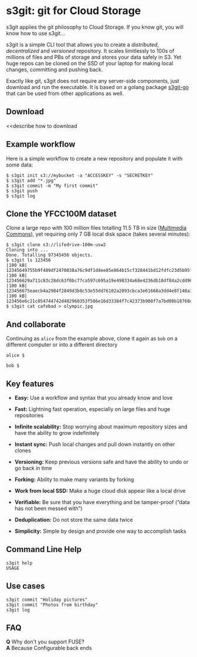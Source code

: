 s3git: git for Cloud Storage
============================

s3git applies the git philosophy to Cloud Storage. If you know git, you will know how to use s3git...

s3git is a simple CLI tool that allows you to create a *distributed*, *decentralized* and *versioned* repository. It scales limitlessly to 100s of millions of files and PBs of storage and stores your data safely in S3. Yet huge repos can be cloned on the SSD of your laptop for making local changes, committing and pushing back.

Exactly like git, s3git does not require any server-side components, just download and run the executable. It is based on a golang package [s3git-go](s3git-go) that can be used from other applications as well.

Download
--------
<<describe how to download

Example workflow
---------------

Here is a simple workflow to create a new repository and populate it with some data:
```
$ s3git init s3://mybucket -a "ACCESSKEY" -s "SECRETKEY"
$ s3git add "*.jpg"
$ s3git commit -m "My first commit"
$ s3git push
$ s3git log
```

Clone the YFCC100M dataset
--------------------------

Clone a large repo with 100 million files totalling 11.5 TB in size ([Multimedia Commons](http://aws.amazon.com/public-data-sets/multimedia-commons/)), yet requiring only 7 GB local disk space (takes several minutes):

```
$ s3git clone s3://lifedrive-100m-usw2
Cloning into ...
Done. Totalling 97345456 objects.
$ s3git ls 123456
|100 kB| 12345649755b9f489df2470838a76c9df1d4ee85e864b15cf328441bd12fdfc23d5b95f8abffb9406f4cdf05306b082d3773f0f05090766272e2e8c8b8df5997
|100 kB| 123456629a711c83c28dc63f0bc77ca597c695a19e498334a68e4236db18df84a2cdd964180ab2fcf04cbacd0f26eb345e09e6f9c6957a8fb069d558cadf287e
|100 kB| 123456675eaecb4a2984f2849d3b8c53e55dd76102a2093cbca3e61668a3dd4e8f148a32c41235ab01e70003d4262ead484d9158803a1f8d74e6acad37a7a296
|100 kB| 123456e6c21c054744742d482960353f586e16d33384f7c42373b908f7a7bd08b18768d429e01a0070fadc2c037ef83eef27453fc96d1625e704dd62931be2d1
$ s3git cat cafebad > olympic.jpg
```

And collaborate
---------------

Continuing as `alice` from the example above, clone it again as `bob` on a different computer or into a different directory

```
alice $
```

```
bob $
```

Key features
------------

 * **Easy:** Use a workflow and syntax that you already know and love

 * **Fast:** Lightning fast operation, especially on large files and huge repositories

 * **Infinite scalability:** Stop worrying about maximum repository sizes and have the ability to grow indefinitely

 * **Instant sync:** Push local changes and pull down instantly on other clones

 * **Versioning:** Keep previous versions safe and have the ability to undo or go back in time

 * **Forking:** Ability to make many variants by forking

 * **Work from local SSD:** Make a huge cloud disk appear like a local drive

 * **Verifiable:** Be sure that you have everything and be tamper-proof (“data has not been messed with”)

 * **Deduplication:** Do not store the same data twice

 * **Simplicity:** Simple by design and provide one way to accomplish tasks


Command Line Help
-----------------

```
s3git help
USAGE
```

Use cases
---------

```
s3git commit "Holiday pictures"
s3git commit "Photos from birthday"
s3git log
```

FAQ
---

**Q** Why don't you support FUSE?  
**A** Because
Configurable back ends
